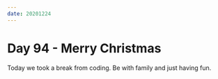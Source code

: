 ```yaml
---
date: 20201224
---
```


# Day 94 - Merry Christmas

Today we took a break from coding. Be with family and just having fun.
